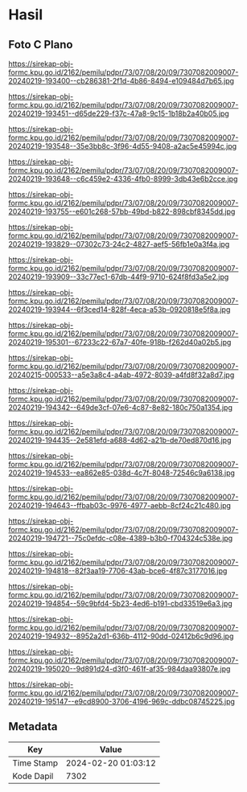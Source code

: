 # Hasil

## Foto C Plano

https://sirekap-obj-formc.kpu.go.id/2162/pemilu/pdpr/73/07/08/20/09/7307082009007-20240219-193400--cb286381-2f1d-4b86-8494-e109484d7b65.jpg

https://sirekap-obj-formc.kpu.go.id/2162/pemilu/pdpr/73/07/08/20/09/7307082009007-20240219-193451--d65de229-f37c-47a8-9c15-1b18b2a40b05.jpg

https://sirekap-obj-formc.kpu.go.id/2162/pemilu/pdpr/73/07/08/20/09/7307082009007-20240219-193548--35e3bb8c-3f96-4d55-9408-a2ac5e45994c.jpg

https://sirekap-obj-formc.kpu.go.id/2162/pemilu/pdpr/73/07/08/20/09/7307082009007-20240219-193648--c6c459e2-4336-4fb0-8999-3db43e6b2cce.jpg

https://sirekap-obj-formc.kpu.go.id/2162/pemilu/pdpr/73/07/08/20/09/7307082009007-20240219-193755--e601c268-57bb-49bd-b822-898cbf8345dd.jpg

https://sirekap-obj-formc.kpu.go.id/2162/pemilu/pdpr/73/07/08/20/09/7307082009007-20240219-193829--07302c73-24c2-4827-aef5-56fb1e0a3f4a.jpg

https://sirekap-obj-formc.kpu.go.id/2162/pemilu/pdpr/73/07/08/20/09/7307082009007-20240219-193909--33c77ec1-67db-44f9-9710-624f8fd3a5e2.jpg

https://sirekap-obj-formc.kpu.go.id/2162/pemilu/pdpr/73/07/08/20/09/7307082009007-20240219-193944--6f3ced14-828f-4eca-a53b-0920818e5f8a.jpg

https://sirekap-obj-formc.kpu.go.id/2162/pemilu/pdpr/73/07/08/20/09/7307082009007-20240219-195301--67233c22-67a7-40fe-918b-f262d40a02b5.jpg

https://sirekap-obj-formc.kpu.go.id/2162/pemilu/pdpr/73/07/08/20/09/7307082009007-20240215-000533--a5e3a8c4-a4ab-4972-8039-a4fd8f32a8d7.jpg

https://sirekap-obj-formc.kpu.go.id/2162/pemilu/pdpr/73/07/08/20/09/7307082009007-20240219-194342--649de3cf-07e6-4c87-8e82-180c750a1354.jpg

https://sirekap-obj-formc.kpu.go.id/2162/pemilu/pdpr/73/07/08/20/09/7307082009007-20240219-194435--2e581efd-a688-4d62-a21b-de70ed870d16.jpg

https://sirekap-obj-formc.kpu.go.id/2162/pemilu/pdpr/73/07/08/20/09/7307082009007-20240219-194533--ea862e85-038d-4c7f-8048-72546c9a6138.jpg

https://sirekap-obj-formc.kpu.go.id/2162/pemilu/pdpr/73/07/08/20/09/7307082009007-20240219-194643--ffbab03c-9976-4977-aebb-8cf24c21c480.jpg

https://sirekap-obj-formc.kpu.go.id/2162/pemilu/pdpr/73/07/08/20/09/7307082009007-20240219-194721--75c0efdc-c08e-4389-b3b0-f704324c538e.jpg

https://sirekap-obj-formc.kpu.go.id/2162/pemilu/pdpr/73/07/08/20/09/7307082009007-20240219-194818--82f3aa19-7706-43ab-bce6-4f87c3177016.jpg

https://sirekap-obj-formc.kpu.go.id/2162/pemilu/pdpr/73/07/08/20/09/7307082009007-20240219-194854--59c9bfd4-5b23-4ed6-b191-cbd33519e6a3.jpg

https://sirekap-obj-formc.kpu.go.id/2162/pemilu/pdpr/73/07/08/20/09/7307082009007-20240219-194932--8952a2d1-636b-4112-90dd-02412b6c9d96.jpg

https://sirekap-obj-formc.kpu.go.id/2162/pemilu/pdpr/73/07/08/20/09/7307082009007-20240219-195020--9d891d24-d3f0-461f-af35-984daa93807e.jpg

https://sirekap-obj-formc.kpu.go.id/2162/pemilu/pdpr/73/07/08/20/09/7307082009007-20240219-195147--e9cd8900-3706-4196-969c-ddbc08745225.jpg


## Metadata

| Key        | Value               |
| ---------- | ------------------- |
| Time Stamp | 2024-02-20 01:03:12 |
| Kode Dapil | 7302                |



